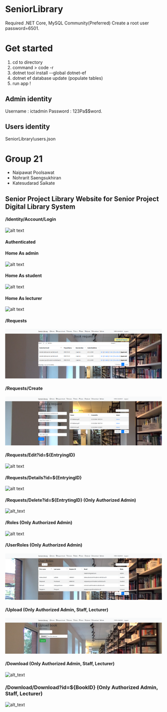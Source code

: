 # SeniorLibrary
Required .NET Core, MySQL Community(Preferred)
Create a root user password=6501. 

# Get started
1. cd to directory
2. command > code -r
3. dotnet tool install --global dotnet-ef
4. dotnet ef database update (populate tables)
5. run app !

## Admin identity
Username : ictadmin
Password : 123Pa$$word.

## Users identity
SeniorLibrary\users.json

# Group 21
*    Naipawat Poolsawat
*    Nohrarit Saengsukhiran
*    Katesudarad Saikate
## Senior Project Library Website for Senior Project Digital Library System
#### /Identity/Account/Login
![alt text](https://raw.githubusercontent.com/boraxpr/SeniorLibrary/main/Log%20in.png)

#### Authenticated
#### Home As admin
![alt text](https://raw.githubusercontent.com/boraxpr/SeniorLibrary/main/logged%20as%20admin.png)
#### Home As student
![alt text](https://raw.githubusercontent.com/boraxpr/SeniorLibrary/main/logged%20as%20student.png)
#### Home As lecturer
![alt text](https://raw.githubusercontent.com/boraxpr/SeniorLibrary/main/logged%20as%20lecturer.png)
#### /Requests
![alt text](https://raw.githubusercontent.com/boraxpr/SeniorLibrary/main/Show%20requests.png)

#### /Requests/Create
![alt text](https://raw.githubusercontent.com/boraxpr/SeniorLibrary/main/Create%20requests.png)

#### /Requests/Edit?id=${EntryingID}
![alt text](https://raw.githubusercontent.com/boraxpr/SeniorLibrary/main/Edit.png)

#### /Requests/Details?id=${EntryingID}
![alt text](https://raw.githubusercontent.com/boraxpr/SeniorLibrary/main/details.png)

#### /Requests/Delete?id=${EntrytingID} (Only Authorized Admin)
![alt_text](https://raw.githubusercontent.com/boraxpr/SeniorLibrary/main/delete.png)

#### /Roles (Only Authorized Admin)
![alt text](https://raw.githubusercontent.com/boraxpr/SeniorLibrary/main/roles.png)

#### /UserRoles (Only Authorized Admin)
![alt text](https://raw.githubusercontent.com/boraxpr/SeniorLibrary/main/userroles.png)

#### /Upload (Only Authorized Admin, Staff, Lecturer)
![alt_text](https://raw.githubusercontent.com/boraxpr/SeniorLibrary/main/upload.png)

#### /Download (Only Authorized Admin, Staff, Lecturer)
![alt_text](https://raw.githubusercontent.com/boraxpr/SeniorLibrary/main/download.png)

### /Download/Download?id=${BookID} (Only Authorized Admin, Staff, Lecturer)
![alt_text](https://raw.githubusercontent.com/boraxpr/SeniorLibrary/main/download_confirm.png)




